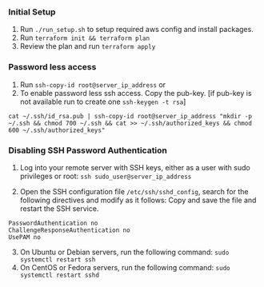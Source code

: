 
### Initial Setup
1. Run `./run_setup.sh` to setup required aws config and install packages.
2. Run `terraform init && terraform plan`
3. Review the plan and run `terraform apply`


### Password less access
1. Run `ssh-copy-id root@server_ip_address`
or
2.  To enable password less ssh access. Copy the pub-key. [if pub-key is not available run to create one `ssh-keygen -t rsa`]
```
cat ~/.ssh/id_rsa.pub | ssh-copy-id root@server_ip_address "mkdir -p ~/.ssh && chmod 700 ~/.ssh && cat >> ~/.ssh/authorized_keys && chmod 600 ~/.ssh/authorized_keys"
```


### Disabling SSH Password Authentication
1. Log into your remote server with SSH keys, either as a user with sudo privileges or root:
`ssh sudo_user@server_ip_address`

2. Open the SSH configuration file `/etc/ssh/sshd_config`, search for the following directives and modify as it follows: Copy and save the file and restart the SSH service.

```
PasswordAuthentication no
ChallengeResponseAuthentication no
UsePAM no
```
3. On Ubuntu or Debian servers, run the following command:
`sudo systemctl restart ssh`
4. On CentOS or Fedora servers, run the following command:
`sudo systemctl restart sshd`
